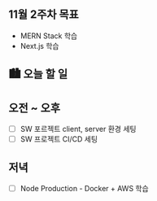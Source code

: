 ## 11월 2주차 목표

- MERN Stack 학습
- Next.js 학습

## 🏙️ 오늘 할 일

## 오전 ~ 오후

- [ ] SW 포르젝트 client, server 환경 세팅
- [ ] SW 프로젝트 CI/CD 세팅

## 저녁

- [ ] Node Production - Docker + AWS 학습
